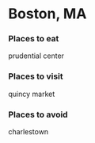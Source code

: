 # Boston, MA

### Places to eat
prudential center

### Places to visit
quincy market

### Places to avoid
charlestown
